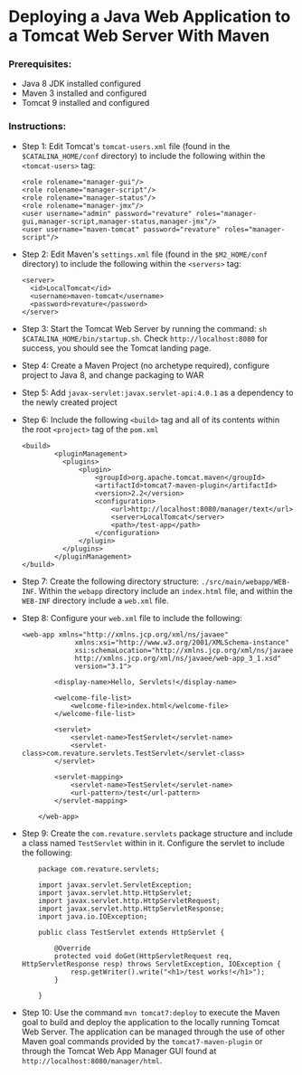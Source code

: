 # Deploying a Java Web Application to a Tomcat Web Server With Maven

### Prerequisites:
  - Java 8 JDK installed configured
  - Maven 3 installed and configured
  - Tomcat 9 installed and configured
	
	
### Instructions:
  - Step 1: Edit Tomcat's `tomcat-users.xml` file (found in the `$CATALINA_HOME/conf` directory) to include the following within the `<tomcat-users>` tag:

	```
	<role rolename="manager-gui"/>
	<role rolename="manager-script"/>
	<role rolename="manager-status"/>
	<role rolename="manager-jmx"/>
	<user username="admin" password="revature" roles="manager-gui,manager-script,manager-status,manager-jmx"/>
	<user username="maven-tomcat" password="revature" roles="manager-script"/>
	```


  - Step 2: Edit Maven's `settings.xml` file (found in the `$M2_HOME/conf` directory) to include the following within the `<servers>` tag:

	```
	<server>
	  <id>LocalTomcat</id>
	  <username>maven-tomcat</username>
	  <password>revature</password>
	</server>
	```

  - Step 3: Start the Tomcat Web Server by running the command: `sh $CATALINA_HOME/bin/startup.sh`. Check `http://localhost:8080` for success, you should see the Tomcat landing page.


  - Step 4: Create a Maven Project (no archetype required), configure project to Java 8, and change packaging to WAR


  - Step 5: Add `javax-servlet:javax.servlet-api:4.0.1` as a dependency to the newly created project


  - Step 6: Include the following `<build>` tag and all of its contents within the root `<project>` tag of the `pom.xml`

	```
	<build>
            <pluginManagement>
              <plugins>
                  <plugin>
                      <groupId>org.apache.tomcat.maven</groupId>
                      <artifactId>tomcat7-maven-plugin</artifactId>
                      <version>2.2</version>
                      <configuration>
                          <url>http://localhost:8080/manager/text</url>
                          <server>LocalTomcat</server>
                          <path>/test-app</path>
                      </configuration>
                  </plugin>
              </plugins>
            </pluginManagement>
	</build>
	```


  - Step 7: Create the following directory structure: `./src/main/webapp/WEB-INF`. Within the `webapp` directory include an `index.html` file, and within the `WEB-INF` directory include a `web.xml` file.


  - Step 8: Configure your `web.xml` file to include the following:

	```
	<web-app xmlns="http://xmlns.jcp.org/xml/ns/javaee"
                 xmlns:xsi="http://www.w3.org/2001/XMLSchema-instance"
                 xsi:schemaLocation="http://xmlns.jcp.org/xml/ns/javaee
                 http://xmlns.jcp.org/xml/ns/javaee/web-app_3_1.xsd"
                 version="3.1">

            <display-name>Hello, Servlets!</display-name>
            
            <welcome-file-list>
                <welcome-file>index.html</welcome-file>
            </welcome-file-list>

            <servlet>
                <servlet-name>TestServlet</servlet-name>
                <servlet-class>com.revature.servlets.TestServlet</servlet-class>
            </servlet>

            <servlet-mapping>
                <servlet-name>TestServlet</servlet-name>
                <url-pattern>/test</url-pattern>
            </servlet-mapping>

        </web-app>
	```


  - Step 9: Create the `com.revature.servlets` package structure and include a class named `TestServlet` within in it. Configure the servlet to include the following:

	```
        package com.revature.servlets;

        import javax.servlet.ServletException;
        import javax.servlet.http.HttpServlet;
        import javax.servlet.http.HttpServletRequest;
        import javax.servlet.http.HttpServletResponse;
        import java.io.IOException;
        
        public class TestServlet extends HttpServlet {
        
            @Override
            protected void doGet(HttpServletRequest req, HttpServletResponse resp) throws ServletException, IOException {
                resp.getWriter().write("<h1>/test works!</h1>");
            }
            
        }
	```

  - Step 10: Use the command `mvn tomcat7:deploy` to execute the Maven goal to build and deploy the application to the locally running Tomcat Web Server. The application can be managed through the use of other Maven goal commands provided by the `tomcat7-maven-plugin` or through the Tomcat Web App Manager GUI found at `http://localhost:8080/manager/html`.


